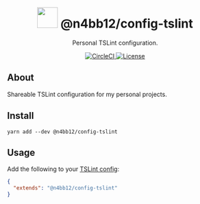 <h1 align="center">
  <img src="https://konpa.github.io/devicon/devicon.git/icons/typescript/typescript-original.svg" height="48">
  @n4bb12/config-tslint
</h1>

<p align="center">
  Personal TSLint configuration.
</p>

<p align="center">
  <a href="https://circleci.com/gh/n4bb12/workflows/config-tslint">
    <img alt="CircleCI" src="https://flat.badgen.net/circleci/github/n4bb12/config-tslint?icon=circleci">
  </a>
  <a href="https://raw.githubusercontent.com/n4bb12/config-tslint/master/LICENSE">
    <img alt="License" src="https://flat.badgen.net/github/license/n4bb12/config-tslint?icon=github">
  </a>
</p>

## About

Shareable TSLint configuration for my personal projects.

## Install

```
yarn add --dev @n4bb12/config-tslint
```


## Usage

Add the following to your [TSLint config](https://palantir.github.io/tslint/usage/configuration):

```json
{
  "extends": "@n4bb12/config-tslint"
}
```

